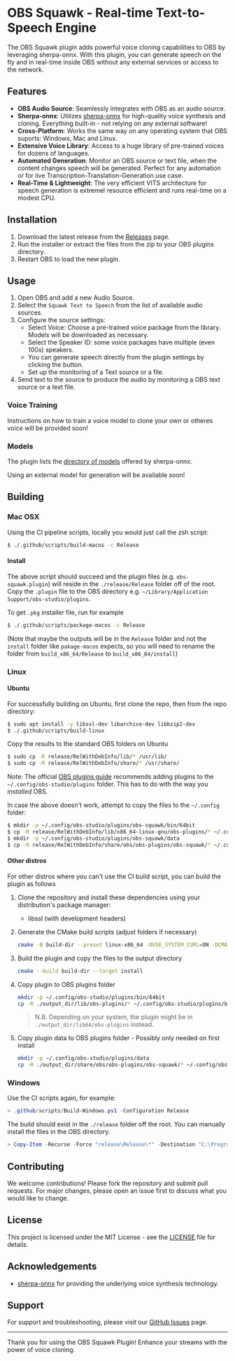 # OBS Squawk - Real-time Text-to-Speech Engine

The OBS Squawk plugin adds powerful voice cloning capabilities to OBS by leveraging sherpa-onnx. 
With this plugin, you can generate speech on the fly and in real-time inside OBS without any external services or access to the network.

## Features

- **OBS Audio Source**: Seamlessly integrates with OBS as an audio source.
- **Sherpa-onnx**: Utilizes [sherpa-onnx](https://github.com/k2-fsa/sherpa-onnx/) for high-quality voice synthesis and cloning. Everything built-in - not relying on any external software!
- **Cross-Platform**: Works the same way on any operating system that OBS suports: Windows, Mac and Linux.
- **Extensive Voice Library**: Access to a huge library of pre-trained voices for dozens of languages.
- **Automated Generation**: Monitor an OBS source or text file, when the content changes speech will be generated. Perfect for any automation or for live Transcription-Translation-Generation use case.
- **Real-Time & Lightweight**: The very efficient VITS architecture for speech generation is extremel resource efficient and runs real-time on a modest CPU.

## Installation

1. Download the latest release from the [Releases](https://github.com/your-repo/obs-squawk/releases) page.
2. Run the installer or extract the files from the zip to your OBS plugins directory.
3. Restart OBS to load the new plugin.

## Usage

1. Open OBS and add a new Audio Source.
1. Select the `Squawk Text to Speech` from the list of available audio sources.
1. Configure the source settings:
    - Select Voice: Choose a pre-trained voice package from the library. Models will be downloaded as necessary.
    - Select the Speaker ID: some voice packages have multiple (even 100s) speakers.
    - You can generate speech directly from the plugin settings by clicking the button.
    - Set up the monitoring of a Text source or a file.
1. Send text to the source to produce the audio by monitoring a OBS text source or a text file.

### Voice Training

Instructions on how to train a voice model to clone your own or otheres voice will be provided soon!

### Models

The plugin lists the [directory of models](https://github.com/k2-fsa/sherpa-onnx/releases/tag/tts-models) offered by sherpa-onnx.

Using an external model for generation will be available soon!

## Building

### Mac OSX

Using the CI pipeline scripts, locally you would just call the zsh script:

```sh
$ ./.github/scripts/build-macos -c Release
```

#### Install
The above script should succeed and the plugin files (e.g. `obs-squawk.plugin`) will reside in the `./release/Release` folder off of the root. Copy the `.plugin` file to the OBS directory e.g. `~/Library/Application Support/obs-studio/plugins`.

To get `.pkg` installer file, run for example
```sh
$ ./.github/scripts/package-macos -c Release
```
(Note that maybe the outputs will be in the `Release` folder and not the `install` folder like `pakage-macos` expects, so you will need to rename the folder from `build_x86_64/Release` to `build_x86_64/install`)

### Linux

#### Ubuntu

For successfully building on Ubuntu, first clone the repo, then from the repo directory:
```sh
$ sudo apt install -y libssl-dev libarchive-dev libbzip2-dev
$ ./.github/scripts/build-linux
```

Copy the results to the standard OBS folders on Ubuntu
```sh
$ sudo cp -R release/RelWithDebInfo/lib/* /usr/lib/
$ sudo cp -R release/RelWithDebInfo/share/* /usr/share/
```
Note: The official [OBS plugins guide](https://obsproject.com/kb/plugins-guide) recommends adding plugins to the `~/.config/obs-studio/plugins` folder. This has to do with the way you *installed* OBS.

In case the above doesn't work, attempt to copy the files to the `~/.config` folder:
```sh
$ mkdir -p ~/.config/obs-studio/plugins/obs-squawk/bin/64bit
$ cp -R release/RelWithDebInfo/lib/x86_64-linux-gnu/obs-plugins/* ~/.config/obs-studio/plugins/obs-squawk/bin/64bit/
$ mkdir -p ~/.config/obs-studio/plugins/obs-squawk/data
$ cp -R release/RelWithDebInfo/share/obs/obs-plugins/obs-squawk/* ~/.config/obs-studio/plugins/obs-squawk/data/
```

#### Other distros

For other distros where you can't use the CI build script, you can build the plugin as follows

1. Clone the repository and install these dependencies using your distribution's package manager:

    * libssl (with development headers)

2. Generate the CMake build scripts (adjust folders if necessary)

    ```sh
    cmake -B build-dir --preset linux-x86_64 -DUSE_SYSTEM_CURL=ON -DCMAKE_INSTALL_PREFIX=./output_dir
    ```

3. Build the plugin and copy the files to the output directory

    ```sh
    cmake --build build-dir --target install
    ```

4. Copy plugin to OBS plugins folder

    ```sh
    mkdir -p ~/.config/obs-studio/plugins/bin/64bit
    cp -R ./output_dir/lib/obs-plugins/* ~/.config/obs-studio/plugins/bin/64bit/
    ```

    > N.B. Depending on your system, the plugin might be in `./output_dir/lib64/obs-plugins` instead.

5. Copy plugin data to OBS plugins folder - Possibly only needed on first install

    ```sh
    mkdir -p ~/.config/obs-studio/plugins/data
    cp -R ./output_dir/share/obs/obs-plugins/obs-squawk/* ~/.config/obs-studio/plugins/data/
    ```

### Windows

Use the CI scripts again, for example:

```powershell
> .github/scripts/Build-Windows.ps1 -Configuration Release
```

The build should exist in the `./release` folder off the root. You can manually install the files in the OBS directory.

```powershell
> Copy-Item -Recurse -Force "release\Release\*" -Destination "C:\Program Files\obs-studio\"
```

## Contributing

We welcome contributions! Please fork the repository and submit pull requests. For major changes, please open an issue first to discuss what you would like to change.

## License

This project is licensed under the MIT License - see the [LICENSE](LICENSE) file for details.

## Acknowledgements

- [sherpa-onnx](https://github.com/k2-fsa/sherpa-onnx) for providing the underlying voice synthesis technology.

## Support

For support and troubleshooting, please visit our [GitHub Issues](https://github.com/occ-ai/obs-squawk/issues) page.

---

Thank you for using the OBS Squawk Plugin! Enhance your streams with the power of voice cloning.
